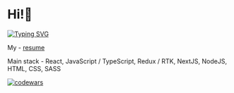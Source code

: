 <h1>Hi!👋</h1>
 
[![Typing SVG](https://readme-typing-svg.demolab.com?font=Fira+Code&weight=900&size=37&duration=3500&pause=2500&color=1AF7ED&vCenter=true&random=false&width=435&lines=Hello+there!++)](https://git.io/typing-svg)


My - <a href='https://hh.ru/resume/7a6f7460ff0c86535a0039ed1f4b7846794644'>resume<a/>

Main stack - React, JavaScript / TypeScript, Redux / RTK, NextJS, NodeJS, HTML, CSS, SASS

[![codewars](https://www.codewars.com/users/Wecpo/badges/large)](https://www.codewars.com/users/Wecpo)    
<!--
**Wecpo/Wecpo** is a ✨ _special_ ✨ repository because its `README.md` (this file) appears on your GitHub profile.

Here are some ideas to get you started:

- 🔭 I’m currently working on ...
- 🌱 I’m currently learning ...
- 👯 I’m looking to collaborate on ...
- 🤔 I’m looking for help with ...
- 💬 Ask me about ...
- 📫 How to reach me: ...
- 😄 Pronouns: ...
- ⚡ Fun fact: ...
-->

